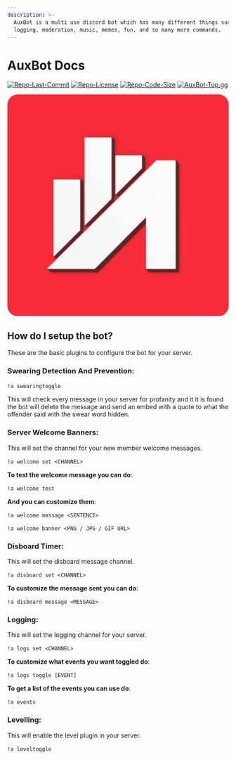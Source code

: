 ```yaml
---
description: >-
  AuxBot is a multi use discord bot which has many different things such as
  logging, moderation, music, memes, fun, and so many more commands.
---
```


# AuxBot Docs

[![Repo-Last-Commit](https://img.shields.io/github/last-commit/Auxtal/AuxBot-Python-Docs?color=purple&label=Last%20Commit&logo=GitHub&logoColor=white)](https://github.com/Auxtal/AuxBot-Python-Docs) [![Repo-License](https://img.shields.io/github/license/Auxtal/AuxBot-Python-Docs?color=orange&label=License&logo=GitHub)](https://github.com/Auxtal/AuxBot-Python-Docs) [![Repo-Code-Size](https://img.shields.io/github/repo-size/Auxtal/AuxBot-Python-Docs?color=blue&label=Repo%20Size&logo=GitHub&logoColor=white)](https://github.com/Auxtal/AuxBot-Python-Docs) [![AuxBot-Top.gg](https://top.gg/api/widget/owner/701301497501188169.svg)](https://top.gg/bot/701301497501188169)

![](.gitbook/assets/auxbot-redesign-round-logo.png)

## How do I setup the bot?

These are the basic plugins to configure the bot for your server.

### Swearing Detection And Prevention:

```text
!a swearingtoggle
```

This will check every message in your server for profanity and it it is found the bot will delete the message and send an embed with a quote to what the offender said with the swear word hidden.

### Server Welcome Banners:

This will set the channel for your new member welcome messages.

```text
!a welcome set <CHANNEL>
```

**To test the welcome message you can do**:

```text
!a welcome test
```

**And you can customize them**:

```text
!a welcome message <SENTENCE>
```

```text
!a welcome banner <PNG / JPG / GIF URL>
```

### Disboard Timer:

This will set the disboard message channel.

```text
!a disboard set <CHANNEL>
```

**To customize the message sent you can do**:

```text
!a disboard message <MESSAGE>
```

### Logging:

This will set the logging channel for your server.

```text
!a logs set <CHANNEL>
```

**To customize what events you want toggled do**:

```text
!a logs toggle [EVENT]
```

**To get a list of the events you can use do**:

```text
!a events
```

### Levelling:

This will enable the level plugin in your server.

```text
!a leveltoggle
```

